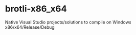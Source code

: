 # brotli-x86_x64
Native Visual Studio projects/solutions to compile on Windows x86/x64/Release/Debug
